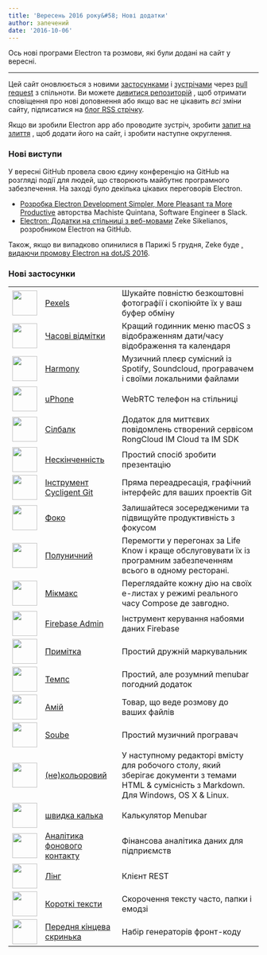 ```yaml
---
title: 'Вересень 2016 року&#58; Нові додатки'
author: запечений
date: '2016-10-06'
---
```


Ось нові програми Electron та розмови, які були додані на сайт у вересні.

---

Цей сайт оновлюється з новими [застосунками](https://electronjs.org/apps) і [зустрічами](https://electronjs.org/community) через [pull request](https://github.com/electron/electronjs.org/pulls) з спільноти. Ви можете [дивитися репозиторій](https://github.com/electron/electronjs.org) , щоб отримати сповіщення про нові доповнення або якщо вас не цікавить _всі_ зміни сайту, підписатися на [блог RSS стрічку](https://electronjs.org/feed.xml).

Якщо ви зробили Electron app або проводите зустріч, зробити [запит на злиття](https://github.com/electron/electronjs.org) , щоб додати його на сайт, і зробити наступне округлення.

### Нові виступи

У вересні GitHub провела свою єдину конференцію на GitHub на розгляді події для людей, що створюють майбутнє програмного забезпечення. На заході було декілька цікавих переговорів Electron.

* [Розробка Electron Development Simpler, More Pleasant та More Productive](https://www.youtube.com/watch?v=Eqg_IqVeI5s) авторства Machiste<unk> Quintana, Software Engineer в Slack.
* [Electron: Додатки на стільниці з веб-мовами](https://www.youtube.com/watch?v=FNHBfN8c32U) Zeke Sikelianos, розробником Electron на GitHub.

Також, якщо ви випадково опинилися в Парижі 5 грудня, Zeke буде [, видаючи промову Electron на dotJS 2016](https://twitter.com/dotJS/status/783615732307333120).

### Нові застосунки

|                                                                                     |                                                                |                                                                                                                                             |
| ----------------------------------------------------------------------------------- | -------------------------------------------------------------- | ------------------------------------------------------------------------------------------------------------------------------------------- |
| <img src='/images/apps/pexels-icon.png' width='50' />              | [Pexels](https://www.pexels.com/pro/mac-and-windows-app/)      | Шукайте повністю безкоштовні фотографії і скопіюйте їх у ваш буфер обміну                                                                   |
| <img src='/images/apps/timestamp-icon.png' width='50' />           | [Часові відмітки](https://mzdr.github.io/timestamp/)           | Кращий годинник меню macOS з відображенням дати/часу відображення та календаря                                                              |
| <img src='/images/apps/harmony-icon.png' width='50' />             | [Harmony](http://getharmony.xyz/)                              | Музичний плеєр сумісний із Spotify, Soundcloud, програвачем і своїми локальними файлами                                                     |
| <img src='/images/apps/uphone-icon.png' width='50' />              | [uPhone](http://www.integraccs.com)                            | WebRTC телефон на стільниці                                                                                                                 |
| <img src='/images/apps/sealtalk-icon.png' width='50' />            | [Сілбалк](http://sealtalk.im)                                  | Додаток для миттєвих повідомлень створений сервісом RongCloud IM Cloud та IM SDK                                                            |
| <img src='/images/apps/infinity-icon.png' width='50' />            | [Нескінченність](https://ycosxapp.github.io)                   | Простий спосіб зробити презентацію                                                                                                          |
| <img src='/images/apps/cycligent-git-tool-icon.png' width='50' />  | [Інструмент Cycligent Git](https://www.cycligent.com/git-tool) | Пряма переадресація, графічний інтерфейс для ваших проектів Git                                                                             |
| <img src='/images/apps/foco-icon.png' width='50' />                | [Фоко](https://github.com/akashnimare/foco)                    | Залишайтеся зосередженими та підвищуйте продуктивність з фокусом                                                                            |
| <img src='/images/apps/strawberry-icon.png' width='50' />          | [Полуничний](https://strawberrypos.com)                        | Перемогти у перегонах за Life Know і краще обслуговувати їх із програмним забезпеченням всього в одному ресторані.                          |
| <img src='/images/apps/mixmax-icon.png' width='50' />              | [Мікмакс](https://mixmax.com/download)                         | Переглядайте кожну дію на своїх е-листах у режимі реального часу Compose де завгодно.                                                       |
| <img src='/images/apps/firebase-admin-icon.png' width='50' />      | [Firebase Admin](https://firebaseadmin.com)                    | Інструмент керування набоями даних Firebase                                                                                                 |
| <img src='/images/apps/anote-icon.png' width='50' />               | [Примітка](https://github.com/AnotherNote/anote)               | Простий дружній маркувальник                                                                                                                |
| <img src='/images/apps/temps-icon.png' width='50' />               | [Темпс](https://jackd248.github.io/temps/)                     | Простий, але розумний menubar погодний додаток                                                                                              |
| <img src='/images/apps/amium-icon.png' width='50' />               | [Амій](https://www.amium.com)                                  | Товар, що веде розмову до ваших файлів                                                                                                      |
| <img src='/images/apps/soube-icon.png' width='50' />               | [Soube](http://soube.diegomolina.cl)                           | Простий музичний програвач                                                                                                                  |
| <img src='/images/apps/un-colored-icon.png' width='50' />          | [(не)кольоровий](https://n457.github.io/Uncolored/)            | У наступному редакторі вмісту для робочого столу, який зберігає документи з темами HTML & сумісність з Markdown. Для Windows, OS X & Linux. |
| <img src='/images/apps/quickcalc-icon.png' width='50' />           | [швидка калька](https://github.com/Cwoodall6/quickcalc)        | Калькулятор Menubar                                                                                                                         |
| <img src='/images/apps/forestpin-analytics-icon.png' width='50' /> | [Аналітика фонового контакту](http://forestpin.com/analytics)  | Фінансова аналітика даних для підприємств                                                                                                   |
| <img src='/images/apps/ling-icon.png' width='50' />                | [Лінг](https://github.com/talhasch/ling)                       | Клієнт REST                                                                                                                                 |
| <img src='/images/apps/shortexts-icon.png' width='50' />           | [Короткі тексти](http://shortexts.com/)                        | Скорочення тексту часто, папки і емодзі                                                                                                     |
| <img src='/images/apps/front-end-box-icon.png' width='50' />       | [Передня кінцева скринька](http://frontendbox.io)              | Набір генераторів фронт-коду                                                                                                                |

